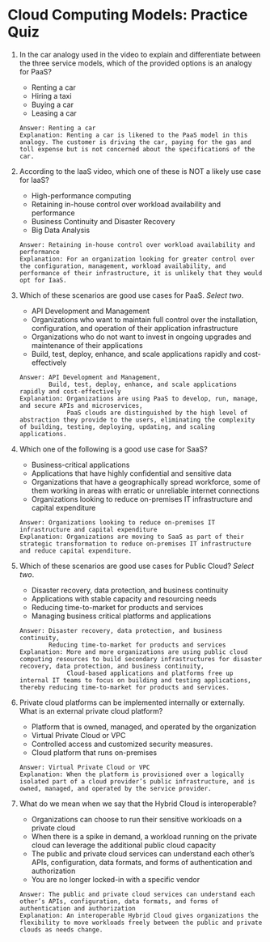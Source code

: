 # Cloud Computing Models: Practice Quiz

1. In the car analogy used in the video to explain and differentiate between the three service models, which of the provided options is an analogy for PaaS?
    - Renting a car
    - Hiring a taxi
    - Buying a car
    - Leasing a car
    ```
    Answer: Renting a car
    Explanation: Renting a car is likened to the PaaS model in this analogy. The customer is driving the car, paying for the gas and toll expense but is not concerned about the specifications of the car.
    ```

2. According to the IaaS video, which one of these is NOT a likely use case for IaaS? 
    - High-performance computing
    - Retaining in-house control over workload availability and performance 
    - Business Continuity and Disaster Recovery
    - Big Data Analysis
    ```
    Answer: Retaining in-house control over workload availability and performance
    Explanation: For an organization looking for greater control over the configuration, management, workload availability, and performance of their infrastructure, it is unlikely that they would opt for IaaS.
    ```
    
3. Which of these scenarios are good use cases for PaaS. _Select two_.
    - API Development and Management
    - Organizations who want to maintain full control over the installation, configuration, and operation of their application infrastructure
    - Organizations who do not want to invest in ongoing upgrades and maintenance of their applications
    - Build, test, deploy, enhance, and scale applications rapidly and cost-effectively
    ```
    Answer: API Development and Management,
            Build, test, deploy, enhance, and scale applications rapidly and cost-effectively
    Explanation: Organizations are using PaaS to develop, run, manage, and secure APIs and microservices,
                 PaaS clouds are distinguished by the high level of abstraction they provide to the users, eliminating the complexity of building, testing, deploying, updating, and scaling applications.
    ```
    
4. Which one of the following is a good use case for SaaS?
    - Business-critical applications
    - Applications that have highly confidential and sensitive data
    - Organizations that have a geographically spread workforce, some of them working in areas with erratic or unreliable internet connections
    - Organizations looking to reduce on-premises IT infrastructure and capital expenditure
    ```
    Answer: Organizations looking to reduce on-premises IT infrastructure and capital expenditure
    Explanation: Organizations are moving to SaaS as part of their strategic transformation to reduce on-premises IT infrastructure and reduce capital expenditure.
    ```
    
5. Which of these scenarios are good use cases for Public Cloud? _Select two_.
    - Disaster recovery, data protection, and business continuity
    - Applications with stable capacity and resourcing needs
    - Reducing time-to-market for products and services
    - Managing business critical platforms and applications
    ```
    Answer: Disaster recovery, data protection, and business continuity,
            Reducing time-to-market for products and services
    Explanation: More and more organizations are using public cloud computing resources to build secondary infrastructures for disaster recovery, data protection, and business continuity,
                 Cloud-based applications and platforms free up internal IT teams to focus on building and testing applications, thereby reducing time-to-market for products and services.
    ```
    
6. Private cloud platforms can be implemented internally or externally. What is an external private cloud platform?
    - Platform that is owned, managed, and operated by the organization
    - Virtual Private Cloud or VPC
    - Controlled access and customized security measures.
    - Cloud platform that runs on-premises
    ```
    Answer: Virtual Private Cloud or VPC
    Explanation: When the platform is provisioned over a logically isolated part of a cloud provider’s public infrastructure, and is owned, managed, and operated by the service provider.
    ```
    
7. What do we mean when we say that the Hybrid Cloud is interoperable?
    - Organizations can choose to run their sensitive workloads on a private cloud
    - When there is a spike in demand, a workload running on the private cloud can leverage the additional public cloud capacity
    - The public and private cloud services can understand each other’s APIs, configuration, data formats, and forms of authentication and authorization
    - You are no longer locked-in with a specific vendor
    ```
    Answer: The public and private cloud services can understand each other’s APIs, configuration, data formats, and forms of authentication and authorization
    Explanation: An interoperable Hybrid Cloud gives organizations the flexibility to move workloads freely between the public and private clouds as needs change.
    ```